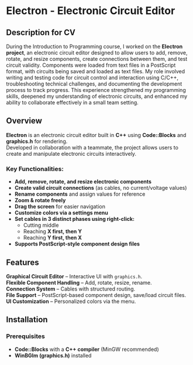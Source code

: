 # Electron - Electronic Circuit Editor

## Description for CV
During the Introduction to Programming course, I worked on the **Electron project**, an electronic circuit editor designed to allow users to add, remove, rotate, and resize components, create connections between them, and test circuit validity. Components were loaded from text files in a PostScript format, with circuits being saved and loaded as text files. My role involved writing and testing code for circuit control and interaction using C/C++, troubleshooting technical challenges, and documenting the development process to track progress. This experience strengthened my programming skills, deepened my understanding of electronic circuits, and enhanced my ability to collaborate effectively in a small team setting.

## Overview
**Electron** is an electronic circuit editor built in **C++** using **Code::Blocks** and **graphics.h** for rendering.  
Developed in collaboration with a teammate, the project allows users to create and manipulate electronic circuits interactively.  

### Key Functionalities:
- **Add, remove, rotate, and resize electronic components**
- **Create valid circuit connections** (as cables, no current/voltage values)
- **Rename components** and assign values for reference
- **Zoom & rotate freely**
- **Drag the screen** for easier navigation
- **Customize colors via a settings menu**
- **Set cables in 3 distinct phases using right-click:**
  - Cutting middle
  - Reaching **X first, then Y**
  - Reaching **Y first, then X**
- **Supports PostScript-style component design files**

## Features
**Graphical Circuit Editor** – Interactive UI with `graphics.h`.  
**Flexible Component Handling** – Add, rotate, resize, rename.  
**Connection System** – Cables with structured routing.  
**File Support** – PostScript-based component design, save/load circuit files.  
**UI Customization** – Personalized colors via the menu.  

## Installation

### Prerequisites
- **Code::Blocks** with a **C++ compiler** (MinGW recommended)
- **WinBGIm (graphics.h)** installed
